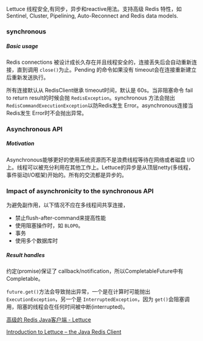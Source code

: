 Lettuce 线程安全,有同步，异步和reactive用法。支持高级 Redis 特性，如 Sentinel, Cluster, Pipelining, Auto-Reconnect and Redis data models.

### synchronous
##### Basic usage
Redis connections 被设计成长久存在并且线程安全的，连接丢失后会自动重新连接，直到调用 `close()`为止。Pending 的命令如果没有 timeout会在连接重新建立后重新发送执行。

所有连接默认从 RedisClient继承 timeout时间，默认是 60s。当非阻塞命令 fail to return result的时候会抛 `RedisException`。synchronous 方法会抛出 `RedisCommandExecutionException`以防Redis发生 Error。asynchronous连接当Redis发生 Error时不会抛出异常。

### Asynchronous API
##### Motivation
Asynchronous能够更好的使用系统资源而不是浪费线程等待在网络或者磁盘 I/O上。线程可以被充分利用在其他工作上。Lettuce的异步是从顶层netty(多线程，事件驱动I/O框架)开始的。所有的交流都是异步的。

### Impact of asynchronicity to the synchronous API
为避免副作用，以下情况不应在多线程间共享连接，
* 禁止flush-after-command来提高性能
* 使用阻塞操作时，如 `BLOPO`。
* 事务
* 使用多个数据库时

##### Result handles
约定(promise)保证了 callback/notification，所以CompletableFuture中有 Completable。

`future.get()`方法会导致抛出异常，一个是在计算时可能抛出 `ExecutionException`，另一个是 `InterruptedException`，因为 `get()`会阻塞调用，阻塞的线程会在任何时间被中断(interrupted)。



[高级的 Redis Java客户端 - Lettuce](https://mp.weixin.qq.com/s/juDp1WL8Vtc9Sm5KoUB7fQ)

[Introduction to Lettuce – the Java Redis Client](http://www.baeldung.com/java-redis-lettuce)

